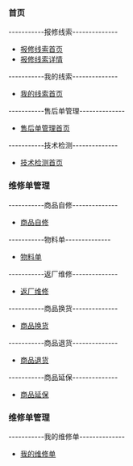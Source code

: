 ### **首页**

-----------报修线索--------------

 - [报修线索首页](clue_index)
 - [报修线索详情](clue_info)
 
-----------我的线索--------------
 - [我的线索首页](myclue_index)

-----------售后单管理--------------
 - [售后单管理首页](fxd_index)

-----------技术检测--------------
 - [技术检测首页](check_index)

### **维修单管理**
-----------商品自修--------------
 - [商品自修](zixiu_index)

-----------物料单--------------
 - [物料单](materal_index)

-----------返厂维修--------------
 - [返厂维修](fanchang_index)

-----------商品换货--------------
 - [商品换货](huanhuo_index)

-----------商品退货--------------
 - [商品退货](tuihuo_index)

-----------商品延保--------------
 - [商品延保](yanbao_index)

### **维修单管理**
-----------我的维修单--------------
 - [我的维修单](myrxd_index)